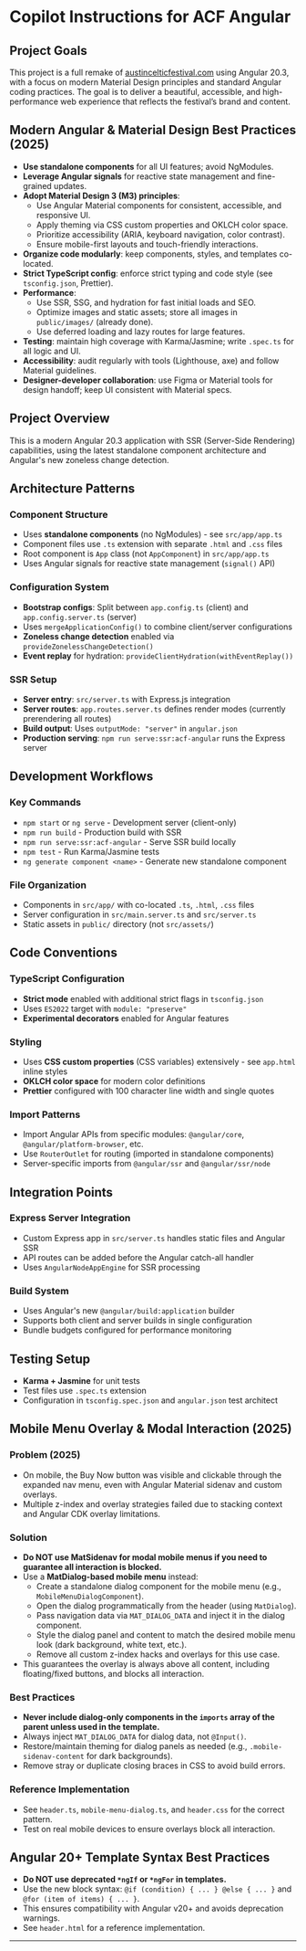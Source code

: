 # Copilot Instructions for ACF Angular

## Project Goals

This project is a full remake of [austincelticfestival.com](https://austincelticfestival.com) using Angular 20.3, with a focus on modern Material Design principles and standard Angular coding practices. The goal is to deliver a beautiful, accessible, and high-performance web experience that reflects the festival’s brand and content.

## Modern Angular & Material Design Best Practices (2025)

- **Use standalone components** for all UI features; avoid NgModules.
- **Leverage Angular signals** for reactive state management and fine-grained updates.
- **Adopt Material Design 3 (M3) principles**:
  - Use Angular Material components for consistent, accessible, and responsive UI.
  - Apply theming via CSS custom properties and OKLCH color space.
  - Prioritize accessibility (ARIA, keyboard navigation, color contrast).
  - Ensure mobile-first layouts and touch-friendly interactions.
- **Organize code modularly**: keep components, styles, and templates co-located.
- **Strict TypeScript config**: enforce strict typing and code style (see `tsconfig.json`, Prettier).
- **Performance**:
  - Use SSR, SSG, and hydration for fast initial loads and SEO.
  - Optimize images and static assets; store all images in `public/images/` (already done).
  - Use deferred loading and lazy routes for large features.
- **Testing**: maintain high coverage with Karma/Jasmine; write `.spec.ts` for all logic and UI.
- **Accessibility**: audit regularly with tools (Lighthouse, axe) and follow Material guidelines.
- **Designer-developer collaboration**: use Figma or Material tools for design handoff; keep UI consistent with Material specs.

## Project Overview

This is a modern Angular 20.3 application with SSR (Server-Side Rendering) capabilities, using the latest standalone component architecture and Angular's new zoneless change detection.

## Architecture Patterns

### Component Structure
- Uses **standalone components** (no NgModules) - see `src/app/app.ts`
- Component files use `.ts` extension with separate `.html` and `.css` files
- Root component is `App` class (not `AppComponent`) in `src/app/app.ts`
- Uses Angular signals for reactive state management (`signal()` API)

### Configuration System
- **Bootstrap configs**: Split between `app.config.ts` (client) and `app.config.server.ts` (server)
- Uses `mergeApplicationConfig()` to combine client/server configurations
- **Zoneless change detection** enabled via `provideZonelessChangeDetection()`
- **Event replay** for hydration: `provideClientHydration(withEventReplay())`

### SSR Setup
- **Server entry**: `src/server.ts` with Express.js integration
- **Server routes**: `app.routes.server.ts` defines render modes (currently prerendering all routes)
- **Build output**: Uses `outputMode: "server"` in `angular.json`
- **Production serving**: `npm run serve:ssr:acf-angular` runs the Express server

## Development Workflows

### Key Commands
- `npm start` or `ng serve` - Development server (client-only)
- `npm run build` - Production build with SSR
- `npm run serve:ssr:acf-angular` - Serve SSR build locally
- `npm test` - Run Karma/Jasmine tests
- `ng generate component <name>` - Generate new standalone component

### File Organization
- Components in `src/app/` with co-located `.ts`, `.html`, `.css` files
- Server configuration in `src/main.server.ts` and `src/server.ts`
- Static assets in `public/` directory (not `src/assets/`)

## Code Conventions

### TypeScript Configuration
- **Strict mode** enabled with additional strict flags in `tsconfig.json`
- Uses `ES2022` target with `module: "preserve"`
- **Experimental decorators** enabled for Angular features

### Styling
- Uses **CSS custom properties** (CSS variables) extensively - see `app.html` inline styles
- **OKLCH color space** for modern color definitions
- **Prettier** configured with 100 character line width and single quotes

### Import Patterns
- Import Angular APIs from specific modules: `@angular/core`, `@angular/platform-browser`, etc.
- Use `RouterOutlet` for routing (imported in standalone components)
- Server-specific imports from `@angular/ssr` and `@angular/ssr/node`

## Integration Points

### Express Server Integration
- Custom Express app in `src/server.ts` handles static files and Angular SSR
- API routes can be added before the Angular catch-all handler
- Uses `AngularNodeAppEngine` for SSR processing

### Build System
- Uses Angular's new `@angular/build:application` builder
- Supports both client and server builds in single configuration
- Bundle budgets configured for performance monitoring

## Testing Setup
- **Karma + Jasmine** for unit tests
- Test files use `.spec.ts` extension
- Configuration in `tsconfig.spec.json` and `angular.json` test architect

## Mobile Menu Overlay & Modal Interaction (2025)

### Problem (2025)
- On mobile, the Buy Now button was visible and clickable through the expanded nav menu, even with Angular Material sidenav and custom overlays.
- Multiple z-index and overlay strategies failed due to stacking context and Angular CDK overlay limitations.

### Solution
- **Do NOT use MatSidenav for modal mobile menus if you need to guarantee all interaction is blocked.**
- Use a **MatDialog-based mobile menu** instead:
  - Create a standalone dialog component for the mobile menu (e.g., `MobileMenuDialogComponent`).
  - Open the dialog programmatically from the header (using `MatDialog`).
  - Pass navigation data via `MAT_DIALOG_DATA` and inject it in the dialog component.
  - Style the dialog panel and content to match the desired mobile menu look (dark background, white text, etc.).
  - Remove all custom z-index hacks and overlays for this use case.
- This guarantees the overlay is always above all content, including floating/fixed buttons, and blocks all interaction.

### Best Practices
- **Never include dialog-only components in the `imports` array of the parent unless used in the template.**
- Always inject `MAT_DIALOG_DATA` for dialog data, not `@Input()`.
- Restore/maintain theming for dialog panels as needed (e.g., `.mobile-sidenav-content` for dark backgrounds).
- Remove stray or duplicate closing braces in CSS to avoid build errors.

### Reference Implementation
- See `header.ts`, `mobile-menu-dialog.ts`, and `header.css` for the correct pattern.
- Test on real mobile devices to ensure overlays block all interaction.

## Angular 20+ Template Syntax Best Practices

- **Do NOT use deprecated `*ngIf` or `*ngFor` in templates.**
- Use the new block syntax: `@if (condition) { ... } @else { ... }` and `@for (item of items) { ... }`.
- This ensures compatibility with Angular v20+ and avoids deprecation warnings.
- See `header.html` for a reference implementation.

---